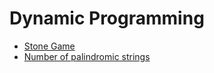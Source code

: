 # Dynamic Programming



* [Stone Game](../problem-solutions/1d-array-problems/stone-game.md)
* [Number of palindromic strings](../problem-solutions/string-problems/number-of-palindromic-strings.md)

